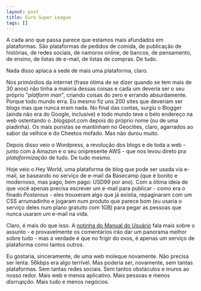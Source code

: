 ```yaml
---
layout: post
title: Euro Super League
tags: []
---
```


A cada ano que passa parece que estamos mais afundados em plataformas. São plataformas de pedidos de comida, de publicação de histórias, de redes sociais, de namoros online, de bancos, de pensamento, de ensino, de listas de e-mail, de listas de compras. De tudo.

Nada disso aplaca a sede de mais uma plataforma, claro.

Nos primórdios da internet (frase ótima de se dizer quando se tem mais de 30 anos) não tinha a maioria dessas coisas e cada um deveria ser o seu próprio "*platform man*", criando coisas do zero e errando absurdamente. Porque todo mundo erra. Eu mesmo fiz uns 200 sites que deveriam ser blogs mas que nunca eram nada. No final das contas, surgiu o Blogger (ainda não era do Google, inclusive) e todo mundo teve o belo endereço na web ostentando o .blogspot.com depois do próprio nome (ou de uma piadinha). Os mais puristas se mantinham no Geocities, claro, agarrados ao sabor da velhice e do Cheetos mofado. Mas não durou muito.

Depois disso veio o Wordpress, a revolução dos blogs e de toda a web - junto com a Amazon e o seu onipresente AWS - que nos levou direto pra *plataformização* de tudo. De tudo mesmo.

Hoje veio o Hey World, uma plataforma de blog que pode ser usada via e-mail, se baseando no serviço de e-mail da Basecamp (que é bonito e modernoso, mas pago, bem pago: USD99 por ano). Com a ótima ideia de que você apenas precisa escrever um e-mail para publicar - como era o finado *Posterous* - eles trouxeram algo que já existia, repaginaram com um CSS arrumadinho e jogaram num produto que parece bom (eu usaria o serviço deles num plano gratuito com 1GB) para pegar as pessoas que nunca usaram um e-mail na vida.

Claro, é mais do que isso. A [notinha do Manual do Usuário](https://manualdousuario.net/notinha-hey-world-blog-email/) fala mais sobre o assunto - e provavelmente os comentários irão dar um panorama melhor sobre tudo - mas a verdade é que no frigir do ovos, é apenas um serviço de plataforma como tantos outros.

Eu gostaria, sinceramente, de uma web moleque novamente. Não precisa ser lenta. 56kbps era algo terrível. Mas poderia ser, novamente, sem tantas plataformas. Sem tantas redes sociais. Sem tantos obstáculos e muros ao nosso redor. Mais web e menos aplicativo. Mais pessoas e menos *disrrupção*. Mais tudo e menos negócios.